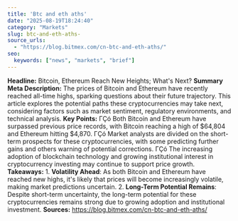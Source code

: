 ```yaml
---
title: 'Btc and eth aths'
date: "2025-08-19T18:24:40"
category: "Markets"
slug: btc-and-eth-aths-
source_urls:
  - "https://blog.bitmex.com/cn-btc-and-eth-aths/"
seo:
  keywords: ["news", "markets", "brief"]
---
```

**Headline:** Bitcoin, Ethereum Reach New Heights; What's Next?  **Summary Meta Description:** The prices of Bitcoin and Ethereum have recently reached all-time highs, sparking questions about their future trajectory. This article explores the potential paths these cryptocurrencies may take next, considering factors such as market sentiment, regulatory environments, and technical analysis.  **Key Points:**  ΓÇó Both Bitcoin and Ethereum have surpassed previous price records, with Bitcoin reaching a high of $64,804 and Ethereum hitting $4,870. ΓÇó Market analysts are divided on the short-term prospects for these cryptocurrencies, with some predicting further gains and others warning of potential corrections. ΓÇó The increasing adoption of blockchain technology and growing institutional interest in cryptocurrency investing may continue to support price growth.  **Takeaways:**  1. **Volatility Ahead**: As both Bitcoin and Ethereum have reached new highs, it's likely that prices will become increasingly volatile, making market predictions uncertain. 2. **Long-Term Potential Remains**: Despite short-term uncertainty, the long-term potential for these cryptocurrencies remains strong due to growing adoption and institutional investment.  **Sources:**  https://blog.bitmex.com/cn-btc-and-eth-aths/ 

